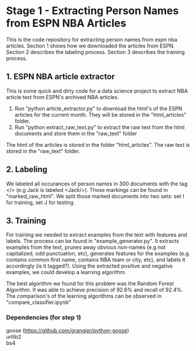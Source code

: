 # Stage 1 - Extracting Person Names from ESPN NBA Articles

This is the code repository for extracting person names from espn nba articles. Section 1 shows how we downloaded the articles from ESPN. Section 2 describes the labeling process. Section 3 describes the training process.

## 1. ESPN NBA article extractor

This is some quick and dirty code for a data science project to extract NBA article text from ESPN's archived NBA articles.

1. Run "python article_extractor.py" to download the html's of the ESPN articles for the current month. They will be stored in the "html_articles" folder.
2. Run "python extract_raw_text.py" to extract the raw text from the html documents and store them in the "raw_text" folder

The html of the articles is stored in the folder "html_articles". The raw text is stored in the "raw_text" folder.

## 2. Labeling

We labeled all occurances of person names in 300 documents with the tag </> (e.g Jack is labeled \<Jack/\>). Those markings can be found in "marked_raw_html". We split those marked documents into two sets: set I for training, set J for testing.

## 3. Training

For training we needed to extract examples from the text with features and labels. The process can be found in "example_generator.py". It extracts examples from the text, prunes away obvious non-names (e.g not capitalized, odd punctuation, etc), generates features for the examples (e.g. contains common first name, contains NBA team or city, etc), and labels it accordingly (is it tagged?). Using the extracted positive and negative examples, we could develop a learning algorithm.

The best algorithm we found for this problem was the Random Forest Algorithm. It was able to achieve precision of 92.6% and recall of 92.4%. The comparison's of the learning algorithms can be observed in "compare_classifier.ipynb"

### Dependencies (for step 1)

goose (https://github.com/grangier/python-goose)  
urllib2  
bs4
